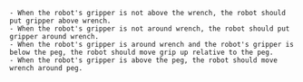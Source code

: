 
    - When the robot's gripper is not above the wrench, the robot should put gripper above wrench.
    - When the robot's gripper is not around wrench, the robot should put gripper around wrench.
    - When the robot's gripper is around wrench and the robot's gripper is below the peg, the robot should move grip up relative to the peg.
    - When the robot's gripper is above the peg, the robot should move wrench around peg.